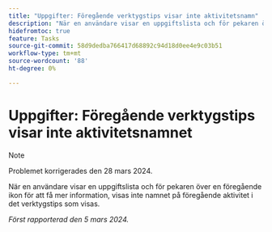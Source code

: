 ```yaml
---
title: "Uppgifter: Föregående verktygstips visar inte aktivitetsnamn"
description: "När en användare visar en uppgiftslista och för pekaren över en föregående ikon för att få mer information, visas inte namnet på föregående aktivitet i det verktygstips som visas."
hidefromtoc: true
feature: Tasks
source-git-commit: 58d9dedba766417d68892c94d18d0ee4e9c03b51
workflow-type: tm+mt
source-wordcount: '88'
ht-degree: 0%

---
```



# Uppgifter: Föregående verktygstips visar inte aktivitetsnamnet

>[!NOTE]
>
>Problemet korrigerades den 28 mars 2024.

När en användare visar en uppgiftslista och för pekaren över en föregående ikon för att få mer information, visas inte namnet på föregående aktivitet i det verktygstips som visas.

_Först rapporterad den 5 mars 2024._
